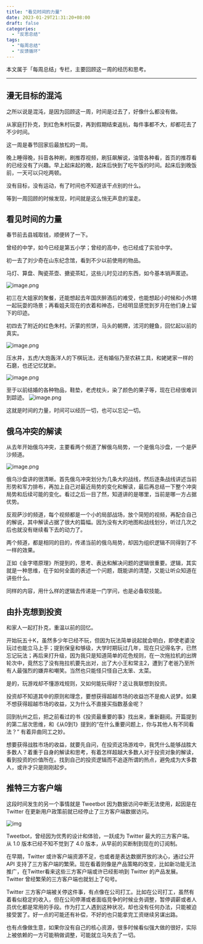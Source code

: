 ```yaml
---
title: "看见时间的力量"
date: 2023-01-29T21:31:20+08:00
draft: false
categories:
  - "反思总结"
tags:
  - "每周总结"
  - "反馈循环"
---
```


本文属于「每周总结」专栏，主要回顾这一周的经历和思考。

---

## 漫无目标的混沌

之所以说是混沌，是因为回顾这一周，时间是过去了，好像什么都没有做。 

从家庭打扑克，到红色朱村玩耍，再到假期结束返杭，每件事都不大，却都花去了不少时间。 

这一周是春节回家后最放松的一周。 

晚上睡得晚，抖音各种刷，刷推荐视频，刷狂飙解说，油管各种看，首页的推荐看的已经没有了兴趣。早上起床起的晚，起床后快到了吃午饭的时间。起床后到晚饭前，一天可以只吃两顿。 

没有目标，没有运动，有了时间也不知道该干点别的什么。

 等到一周回顾的时候发现，时间就是这么悄无声息的溜走。



## 看见时间的力量

春节前去县城取钱，顺便转了一下。

曾经的中学，如今已经是第五小学；曾经的高中，也已经成了实验中学。 

初一去了刘少奇在山东纪念馆，看到不少以前使用的物品。

马灯、算盘、陶瓷茶壶、搪瓷茶缸，这些儿时见过的东西，如今基本销声匿迹。

![image.png](https://cdn.nlark.com/yuque/0/2023/png/177619/1675040999954-2e26ddae-bc22-40a8-96f4-170a1e9f80f7.png#averageHue=%23918b82&clientId=ue0b6971f-5454-4&crop=0&crop=0&crop=1&crop=1&from=paste&height=407&id=u974e5fa5&margin=%5Bobject%20Object%5D&name=image.png&originHeight=814&originWidth=2368&originalType=binary&ratio=1&rotation=0&showTitle=false&size=3314050&status=done&style=none&taskId=ud6d9bbcb-29ce-45d3-a333-1e39dd61e0a&title=&width=1184) 

初三在大姐家的聚餐，还能想起去年国庆醉酒后的难受，也能想起小时候和小外甥一起玩耍的场景；再看姐夫现在的衣着和神态，已经明显感觉到岁月在他们身上留下的印迹。

初四去了附近的红色朱村。沂蒙的煎饼，马头的朝牌，沭河的鲤鱼，回忆起以前的真实。

![image.png](https://cdn.nlark.com/yuque/0/2023/png/177619/1675040875645-e91e1a77-f2fd-441d-a152-6d70a72da8de.png#averageHue=%23756652&clientId=ue0b6971f-5454-4&crop=0&crop=0&crop=1&crop=1&from=paste&height=335&id=uee447867&margin=%5Bobject%20Object%5D&name=image.png&originHeight=670&originWidth=2582&originalType=binary&ratio=1&rotation=0&showTitle=false&size=3252641&status=done&style=none&taskId=u19b6b276-81d5-49ed-b1a1-76402dc68e7&title=&width=1291)

压水井，五虎/大炮轰洋人的下棋玩法，还有婚俗乃至农耕工具，和姥姥家一样的石磨，也还记忆犹新。

![image.png](https://cdn.nlark.com/yuque/0/2023/png/177619/1675040345122-19797fc3-27a0-4545-91b1-196864dd7539.png#averageHue=%239a998b&clientId=ue0b6971f-5454-4&crop=0&crop=0&crop=1&crop=1&from=paste&height=596&id=uf7612186&margin=%5Bobject%20Object%5D&name=image.png&originHeight=1192&originWidth=1766&originalType=binary&ratio=1&rotation=0&showTitle=false&size=4043670&status=done&style=none&taskId=u710d49ef-91e8-43be-9c2c-0e3a028f16a&title=&width=883)

至于以前结婚的各种物品，鞋垫，老虎枕头，染了颜色的果子等，现在已经很难训到踪迹。
![image.png](https://cdn.nlark.com/yuque/0/2023/png/177619/1675040292772-39193b83-80aa-4d1b-a165-acd8b90e8b47.png#averageHue=%237da19a&clientId=ue0b6971f-5454-4&crop=0&crop=0&crop=1&crop=1&from=paste&height=450&id=u424b1def&margin=%5Bobject%20Object%5D&name=image.png&originHeight=900&originWidth=1766&originalType=binary&ratio=1&rotation=0&showTitle=false&size=3041478&status=done&style=none&taskId=ue466e79f-6f0e-4d6d-bc8a-554009e8f57&title=&width=883)

这就是时间的力量，时间可以经历一切，也可以忘记一切。

## 俄乌冲突的解读

从去年开始俄乌冲突，主要看两个频道了解俄乌局势，一个是俄乌沙盘，一个是萨沙频道。 

![image.png](https://cdn.nlark.com/yuque/0/2023/png/177619/1675041187630-1ddf3de1-70bd-40a9-baa1-88fdba47f56f.png?x-oss-process=image%2Fresize%2Cw_1324%2Climit_0) 

俄乌沙盘讲的很清晰。首先俄乌冲突划分为几条大的战线，然后逐条战线讲述当前形势和军力排布，再加上自己对最近局势的变化和解读，最后再总结一下整个冲突局势和后续可能的变化。看过之后一目了然，知道讲的是哪里，当前是哪一方占据优势。

反观萨沙的频道，每个视频都是一个小的局部战场，放个简短的视频，再配合自己的解说，其中解读占据了很大的篇幅。因为没有大的地图和战线划分，听过几次之后也就没有继续看下去的动力了。

两个频道，都是相同的目的，传递当前的俄乌局势，却因为组织逻辑不同得到了不一样的效果。

正如《金字塔原理》所提到的，思考、表达和解决问题的逻辑很重要。逻辑，其实就是一种思维，在于如何全面的表述一个问题，既能讲的清楚，又能让听众知道在讲些什么。

同样的内容，用什么样的逻辑去传递是一门学问，也是必备软技能。

## 由扑克想到投资

和家人一起打扑克，重温以前的回忆。

开始玩五十K，虽然多少年已经不玩，但因为玩法简单说起就会明白，即使老婆没玩过也能立马上手；提到保皇和够级，大学时期玩过几年，现在只记得名字，已然忘记玩法；再后来打升级，因为我只是知道简单的花色规则，在一次拖拉机的出牌轮次中，竟然忘了没有拖拉机要先出对，出了大小王和常主2，遭到了老爸乃至所有人最强烈的嫌弃和嘲笑。当然也只能怪只怪自己太笨、太菜。

是的，玩游戏却不懂游戏规则，又如何能玩得好？这让我联想到投资。

投资却不知道其中的原则和理念，要想获得超越市场的收益岂不是痴人说梦。如果不想获得超越市场的收益，又为什么不直接买指数基金呢？

回到杭州之后，把之前看过的书《投资最重要的事》找出来，重新翻阅。开篇提到的第二层次思维，和《从0到1》提到的“在什么重要问题上，你与其他人有不同看法？” 有着异曲同工之妙。

想要获得战胜市场的收益，就要先自问，在投资这场游戏中，我凭什么能够战胜大多数人？着重于自身的解读和思考，有着怎样超越大多数人对于投资对象的解读，看到投资的价值所在。找到自己的投资逻辑而不追逐所谓的热点，避免成为大多数人，或许才只是刚刚起步。

## 推特三方客户端

这段时间发生的另一个事情就是 Tweetbot 因为数据访问中断无法使用，起因是在 Twitter 在更新用户政策前就已经停止了三方客户端数据访问。

![img](https://cdn.nlark.com/yuque/0/2023/png/177619/1675212509104-6fc58957-4e75-4a33-a64d-c0d4cf4511ee.png?x-oss-process=image%2Fresize%2Cw_896%2Climit_0)

Tweetbot，曾经因为优秀的设计和体验，一跃成为 Twitter 最大的三方客户端。从 1.0 版本已经不知不觉到了 4.0 版本，从早前的买断制到现在的订阅制。

在早期，Twitter 或许客户端资源不足，也或者是表达数据开放的决心，通过公开 API 支持了三方客户端的繁荣。现在看着则像是产品策略的改变，比如新功能无法推广，在Twitter看来这些三方客户端或许已经影响到 Twitter 的产品发展。Twitter 曾经繁荣的三方客户端也就划上了句号。

Twitter 三方客户端被关停这件事，有点像在公司打工。比如在公司打工，虽然有着看似稳定的收入，但在公司停滞或者面临竞争的时候业务调整，暂停调薪或者人员优化都是常用的手段。作为打工人遇到这种状况，却也没有任何办法，只能被迫接受罢了。好一点的可能还有补偿，不好的也只能拿完工资继续另谋出路。

也有点像做生意，如果你没有自己的核心资源，很多时候看似强大做的很好，实际上被依赖的一方可能稍做调整，可能就立马失去了一切。